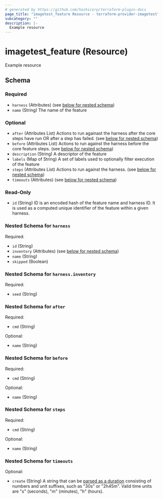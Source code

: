 ```yaml
---
# generated by https://github.com/hashicorp/terraform-plugin-docs
page_title: "imagetest_feature Resource - terraform-provider-imagetest"
subcategory: ""
description: |-
  Example resource
---
```


# imagetest_feature (Resource)

Example resource



<!-- schema generated by tfplugindocs -->
## Schema

### Required

- `harness` (Attributes) (see [below for nested schema](#nestedatt--harness))
- `name` (String) The name of the feature

### Optional

- `after` (Attributes List) Actions to run againast the harness after the core steps have run OR after a step has failed. (see [below for nested schema](#nestedatt--after))
- `before` (Attributes List) Actions to run against the harness before the core feature steps. (see [below for nested schema](#nestedatt--before))
- `description` (String) A descriptor of the feature
- `labels` (Map of String) A set of labels used to optionally filter execution of the feature
- `steps` (Attributes List) Actions to run against the harness. (see [below for nested schema](#nestedatt--steps))
- `timeouts` (Attributes) (see [below for nested schema](#nestedatt--timeouts))

### Read-Only

- `id` (String) ID is an encoded hash of the feature name and harness ID. It is used as a computed unique identifier of the feature within a given harness.

<a id="nestedatt--harness"></a>
### Nested Schema for `harness`

Required:

- `id` (String)
- `inventory` (Attributes) (see [below for nested schema](#nestedatt--harness--inventory))
- `name` (String)
- `skipped` (Boolean)

<a id="nestedatt--harness--inventory"></a>
### Nested Schema for `harness.inventory`

Required:

- `seed` (String)



<a id="nestedatt--after"></a>
### Nested Schema for `after`

Required:

- `cmd` (String)

Optional:

- `name` (String)


<a id="nestedatt--before"></a>
### Nested Schema for `before`

Required:

- `cmd` (String)

Optional:

- `name` (String)


<a id="nestedatt--steps"></a>
### Nested Schema for `steps`

Required:

- `cmd` (String)

Optional:

- `name` (String)


<a id="nestedatt--timeouts"></a>
### Nested Schema for `timeouts`

Optional:

- `create` (String) A string that can be [parsed as a duration](https://pkg.go.dev/time#ParseDuration) consisting of numbers and unit suffixes, such as "30s" or "2h45m". Valid time units are "s" (seconds), "m" (minutes), "h" (hours).
